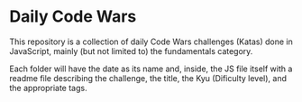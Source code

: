 # Daily Code Wars

This repository is a collection of daily Code Wars challenges (Katas) done in JavaScript, mainly (but not limited to) the fundamentals category.

Each folder will have the date as its name and, inside, the JS file itself with a readme file describing the challenge, the title, the Kyu (Dificulty level), and the appropriate tags.
